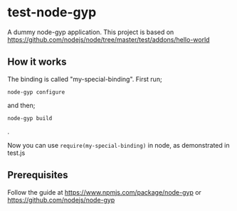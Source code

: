 # test-node-gyp

A dummy node-gyp application. This project is based on https://github.com/nodejs/node/tree/master/test/addons/hello-world

## How it works

The binding is called "my-special-binding". First run;

```
node-gyp configure
```

and then;

```
node-gyp build
```
.

Now you can use `require(my-special-binding)` in node, as demonstrated in test.js

## Prerequisites

Follow the guide at https://www.npmjs.com/package/node-gyp or https://github.com/nodejs/node-gyp